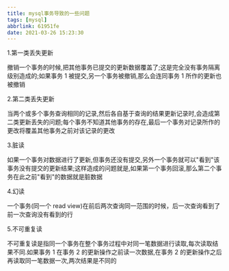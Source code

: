 ```yaml
---
title: mysql事务导致的一些问题
tags: [mysql]
abbrlink: 61951fe
date: 2021-03-26 15:23:30
---
```


1.第一类丢失更新

撤销一个事务的时候,把其他事务已提交的更新数据覆盖了;这是完全没有事务隔离级别造成的;如果事务 1 被提交,另一个事务被撤销,那么会连同事务 1 所作的更新也被撤销

2.第二类丢失更新

当两个或多个事务查询相同的记录,然后各自基于查询的结果更新记录时,会造成第二类更新丢失的问题;每个事务不知道其他事务的存在,最后一个事务对记录所作的更改将覆盖其他事务之前对该记录的更改

3.脏读

如果一个事务对数据进行了更新,但事务还没有提交,另外一个事务就可以"看到"该事务没有提交的更新结果;这样造成的问题就是,如果第一个事务回滚,那么第二个事务在此之前"看到"的数据就是脏数据

4.幻读

一个事务(同一个 read view)在前后两次查询同一范围的时候，后一次查询看到了前一次查询没有看到的行

5.不可重复读

不可重复读是指同一个事务在整个事务过程中对同一笔数据进行读取,每次读取结果不同.如果事务 1 在事务 2 的更新操作之前读一次数据,在事务 2 的更新操作之后再读取同一笔数据一次,两次结果是不同的
